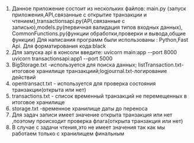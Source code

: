 1. Данное приложение состоит из нескольких файлов:
main.py (запуск приложения,API,связанные с открытие транзакции и чтением),transactionsapi.py(API,связанные с записью),models.py(первичная валидация типов входных данных),
CommonFunctions.py(функции обработки,проверки и вывода,общие функции)
Для написания программ были использованы : Python,Fast Api.
Для форматирования кода:black
2. Для запуска api в консоли введите:
uvicorn main:app --port 8000
uvicorn transactionsapi:app1 --port 5000
3. BigStorage.txt -используется для поиска данных; listTransaction.txt- итоговое хранилище транзакциий;logjournal.txt-логирование действий
4. opentransact.txt - используется для проверка состояния транзакции(открыта или нет)
5. transactions.txt - список временный транзакций не перемещенных  в итоговое хранилище
6. storage.txt -временное хранилище даты до переноса
7. Для задач записи имеет значение открыта транзакция или нет ,поэтому происходит проверка флага(открыта транзакция или нет)
8. В случае с задачи чтения,это не имеет значения так как мы работаем только с хранилищем финальным

